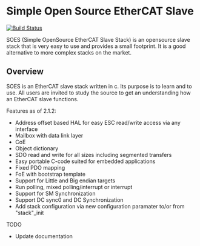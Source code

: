Simple Open Source EtherCAT Slave
====
[![Build Status](https://travis-ci.org/OpenEtherCATsociety/SOES.svg?branch=master)](https://travis-ci.org/OpenEtherCATsociety/SOES)

SOES (Simple OpenSource EtherCAT Slave Stack) is an opensource slave
stack that is very easy to use and provides a small footprint. It is a
good alternative to more complex stacks on the market.

Overview
----
SOES is an EtherCAT slave stack written in c. Its purpose is to learn and
to use. All users are invited to study the source to get an understanding
how an EtherCAT slave functions.

Features as of 2.1.2:
 - Address offset based HAL for easy ESC read/write access via any
   interface
 - Mailbox with data link layer
 - CoE
 - Object dictionary
 - SDO read and write for all sizes including segmented transfers
 - Easy portable C-code suited for embedded applications
 - Fixed PDO mapping
 - FoE with bootstrap template
 - Support for Little and Big endian targets
 - Run polling, mixed polling/interrupt or interrupt
 - Support for SM Synchronization 
 - Support DC sync0 and DC Synchronization
 - Add stack configuration via new configuration paramater to/or from 
   "stack"_init

TODO
 - Update documentation
